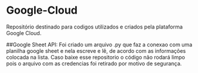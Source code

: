 # Google-Cloud

Repositório destinado para codigos utilizados e criados pela plataforma Google Cloud.
  
  ##Google Sheet API: 
  Foi criado um arquivo .py que faz a conexao com uma planilha google sheet e nela escreve e lê, de acordo com as informações colocada na lista. Caso baixe esse           repositorio o código não rodará limpo pois o arquivo com as credencias foi retirado por motivo de segurança.
